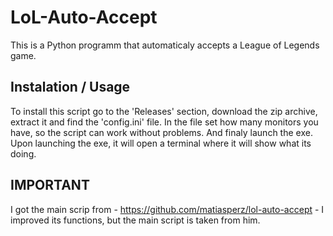# LoL-Auto-Accept
This is a Python programm that automaticaly accepts a League of Legends game.
## Instalation / Usage
To install this script go to the 'Releases' section, download the zip archive, extract it and find the 'config.ini' file. In the file set how many monitors you have, so the script can work without problems. And finaly launch the exe. Upon launching the exe, it will open a terminal where it will show what its doing.
## IMPORTANT
I got the main scrip from - https://github.com/matiasperz/lol-auto-accept - I improved its functions, but the main script is taken from him.
